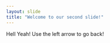 ```yaml
---
layout: slide
title: "Welcome to our second slide!"
---
```

Hell Yeah!
Use the left arrow to go back!
